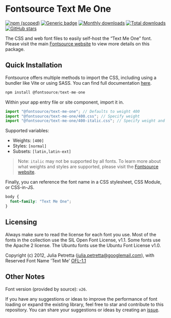 # Fontsource Text Me One

[![npm (scoped)](https://img.shields.io/npm/v/@fontsource/text-me-one?color=brightgreen)](https://www.npmjs.com/package/@fontsource/text-me-one) [![Generic badge](https://img.shields.io/badge/fontsource-passing-brightgreen)](https://github.com/fontsource/fontsource) [![Monthly downloads](https://badgen.net/npm/dm/@fontsource/text-me-one)](https://github.com/fontsource/fontsource) [![Total downloads](https://badgen.net/npm/dt/@fontsource/text-me-one)](https://github.com/fontsource/fontsource) [![GitHub stars](https://img.shields.io/github/stars/fontsource/fontsource.svg?style=social&label=Star)](https://github.com/fontsource/fontsource/stargazers)

The CSS and web font files to easily self-host the “Text Me One” font. Please visit the main [Fontsource website](https://fontsource.org/fonts/text-me-one) to view more details on this package.

## Quick Installation

Fontsource offers multiple methods to import the CSS, including using a bundler like Vite or using SASS. You can find full documentation [here](https://fontsource.org/docs/getting-started/introduction).

```javascript
npm install @fontsource/text-me-one
```

Within your app entry file or site component, import it in.

```javascript
import "@fontsource/text-me-one"; // Defaults to weight 400
import "@fontsource/text-me-one/400.css"; // Specify weight
import "@fontsource/text-me-one/400-italic.css"; // Specify weight and style
```

Supported variables:
- Weights: `[400]`
- Styles: `[normal]`
- Subsets: `[latin,latin-ext]`

> Note: `italic` may not be supported by all fonts. To learn more about what weights and styles are supported, please visit the [Fontsource website](https://fontsource.org/fonts/text-me-one).

Finally, you can reference the font name in a CSS stylesheet, CSS Module, or CSS-in-JS.

```css
body {
  font-family: "Text Me One";
}
```

## Licensing
Always make sure to read the license for each font you use. Most of the fonts in the collection use the SIL Open Font License, v1.1. Some fonts use the Apache 2 license. The Ubuntu fonts use the Ubuntu Font License v1.0.

Copyright (c) 2012, Julia Petretta (julia.petretta@googlemail.com), with Reserved Font Name 'Text Me'
[OFL-1.1](https://openfontlicense.org)

## Other Notes
Font version (provided by source): `v26`.

If you have any suggestions or ideas to improve the performance of font loading or expand the existing library, feel free to star and contribute to this repository. You can share your suggestions or ideas by creating an [issue](https://github.com/fontsource/fontsource/issues).